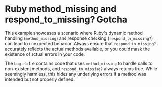 # Ruby method_missing and respond_to_missing? Gotcha

This example showcases a scenario where Ruby's dynamic method handling (`method_missing`) and response checking (`respond_to_missing?`) can lead to unexpected behavior.  Always ensure that `respond_to_missing?` accurately reflects the actual methods available, or you could mask the existence of actual errors in your code.

The `bug.rb` file contains code that uses `method_missing` to handle calls to non-existent methods, and `respond_to_missing?` always returns true.  While seemingly harmless, this hides any underlying errors if a method was intended but not properly defined.
